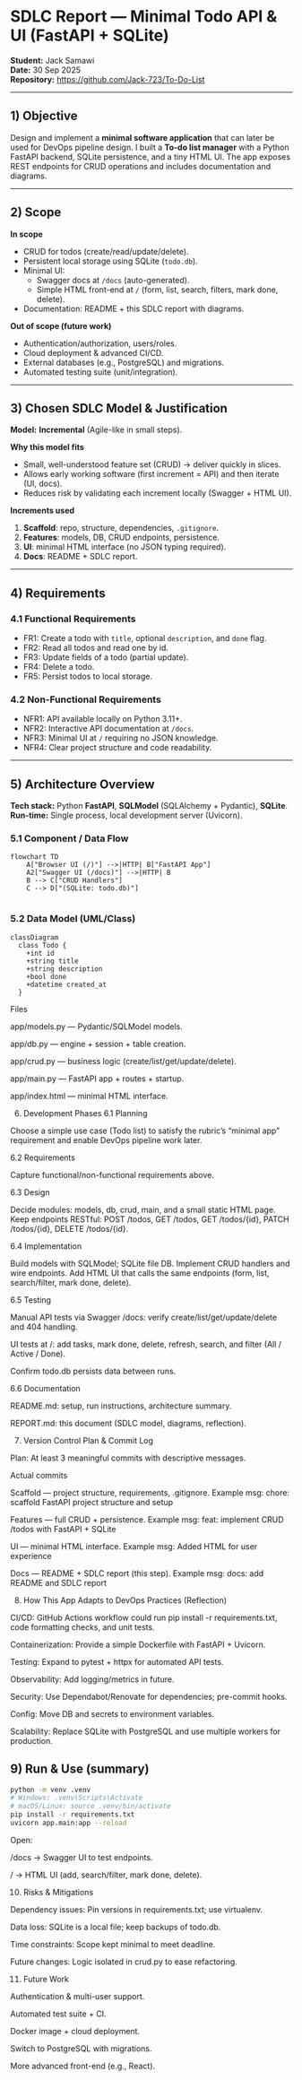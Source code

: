 # SDLC Report — Minimal Todo API & UI (FastAPI + SQLite)

**Student:** Jack Samawi  
**Date:** 30 Sep 2025  
**Repository:** https://github.com/Jack-723/To-Do-List

---

## 1) Objective
Design and implement a **minimal software application** that can later be used for DevOps pipeline design. I built a **To-do list manager** with a Python FastAPI backend, SQLite persistence, and a tiny HTML UI. The app exposes REST endpoints for CRUD operations and includes documentation and diagrams.

---

## 2) Scope
**In scope**
- CRUD for todos (create/read/update/delete).
- Persistent local storage using SQLite (`todo.db`).
- Minimal UI:
  - Swagger docs at `/docs` (auto-generated).
  - Simple HTML front-end at `/` (form, list, search, filters, mark done, delete).
- Documentation: README + this SDLC report with diagrams.

**Out of scope (future work)**
- Authentication/authorization, users/roles.
- Cloud deployment & advanced CI/CD.
- External databases (e.g., PostgreSQL) and migrations.
- Automated testing suite (unit/integration).

---

## 3) Chosen SDLC Model & Justification
**Model:** **Incremental** (Agile-like in small steps).

**Why this model fits**
- Small, well-understood feature set (CRUD) → deliver quickly in slices.
- Allows early working software (first increment = API) and then iterate (UI, docs).
- Reduces risk by validating each increment locally (Swagger + HTML UI).

**Increments used**
1. **Scaffold**: repo, structure, dependencies, `.gitignore`.
2. **Features**: models, DB, CRUD endpoints, persistence.
3. **UI**: minimal HTML interface (no JSON typing required).
4. **Docs**: README + SDLC report.

---

## 4) Requirements

### 4.1 Functional Requirements
- FR1: Create a todo with `title`, optional `description`, and `done` flag.
- FR2: Read all todos and read one by id.
- FR3: Update fields of a todo (partial update).
- FR4: Delete a todo.
- FR5: Persist todos to local storage.

### 4.2 Non-Functional Requirements
- NFR1: API available locally on Python 3.11+.
- NFR2: Interactive API documentation at `/docs`.
- NFR3: Minimal UI at `/` requiring no JSON knowledge.
- NFR4: Clear project structure and code readability.

---

## 5) Architecture Overview

**Tech stack:** Python **FastAPI**, **SQLModel** (SQLAlchemy + Pydantic), **SQLite**.  
**Run-time:** Single process, local development server (Uvicorn).

### 5.1 Component / Data Flow
```mermaid
flowchart TD
    A["Browser UI (/)"] -->|HTTP| B["FastAPI App"]
    A2["Swagger UI (/docs)"] -->|HTTP| B
    B --> C["CRUD Handlers"]
    C --> D["(SQLite: todo.db)"]
    
```



### 5.2 Data Model (UML/Class)
```mermaid
classDiagram
  class Todo {
    +int id
    +string title
    +string description
    +bool done
    +datetime created_at
  }
```



Files

app/models.py — Pydantic/SQLModel models.

app/db.py — engine + session + table creation.

app/crud.py — business logic (create/list/get/update/delete).

app/main.py — FastAPI app + routes + startup.

app/index.html — minimal HTML interface.

6) Development Phases
6.1 Planning

Choose a simple use case (Todo list) to satisfy the rubric’s “minimal app” requirement and enable DevOps pipeline work later.

6.2 Requirements

Capture functional/non-functional requirements above.

6.3 Design

Decide modules: models, db, crud, main, and a small static HTML page.
Keep endpoints RESTful: POST /todos, GET /todos, GET /todos/{id}, PATCH /todos/{id}, DELETE /todos/{id}.

6.4 Implementation

Build models with SQLModel; SQLite file DB.
Implement CRUD handlers and wire endpoints.
Add HTML UI that calls the same endpoints (form, list, search/filter, mark done, delete).

6.5 Testing

Manual API tests via Swagger /docs: verify create/list/get/update/delete and 404 handling.

UI tests at /: add tasks, mark done, delete, refresh, search, and filter (All / Active / Done).

Confirm todo.db persists data between runs.

6.6 Documentation

README.md: setup, run instructions, architecture summary.

REPORT.md: this document (SDLC model, diagrams, reflection).

7) Version Control Plan & Commit Log

Plan: At least 3 meaningful commits with descriptive messages.

Actual commits

Scaffold — project structure, requirements, .gitignore.
Example msg: chore: scaffold FastAPI project structure and setup

Features — full CRUD + persistence.
Example msg: feat: implement CRUD /todos with FastAPI + SQLite

UI — minimal HTML interface.
Example msg: Added HTML for user experience

Docs — README + SDLC report (this step).
Example msg: docs: add README and SDLC report

8) How This App Adapts to DevOps Practices (Reflection)

CI/CD: GitHub Actions workflow could run pip install -r requirements.txt, code formatting checks, and unit tests.

Containerization: Provide a simple Dockerfile with FastAPI + Uvicorn.

Testing: Expand to pytest + httpx for automated API tests.

Observability: Add logging/metrics in future.

Security: Use Dependabot/Renovate for dependencies; pre-commit hooks.

Config: Move DB and secrets to environment variables.

Scalability: Replace SQLite with PostgreSQL and use multiple workers for production.

## 9) Run & Use (summary)
```bash
python -m venv .venv
# Windows: .venv\Scripts\Activate
# macOS/Linux: source .venv/bin/activate
pip install -r requirements.txt
uvicorn app.main:app --reload
```

Open:

/docs → Swagger UI to test endpoints.

/ → HTML UI (add, search/filter, mark done, delete).

10) Risks & Mitigations

Dependency issues: Pin versions in requirements.txt; use virtualenv.

Data loss: SQLite is a local file; keep backups of todo.db.

Time constraints: Scope kept minimal to meet deadline.

Future changes: Logic isolated in crud.py to ease refactoring.

11) Future Work

Authentication & multi-user support.

Automated test suite + CI.

Docker image + cloud deployment.

Switch to PostgreSQL with migrations.

More advanced front-end (e.g., React).